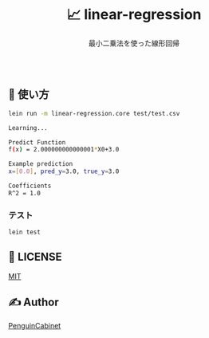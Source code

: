 <div align="center">

# 📈 linear-regression


最小二乗法を使った線形回帰

<br>
<br>
</div>

## 🔨 使い方

```bash
lein run -m linear-regression.core test/test.csv
```
```bash
Learning...

Predict Function
f(x) = 2.000000000000001*X0+3.0

Example prediction
x=[0.0], pred_y=3.0, true_y=3.0

Coefficients
R^2 = 1.0
```

### テスト
```bash
lein test
```

## 🎫 LICENSE

[MIT](./LICENSE)

## ✍ Author

[PenguinCabinet](https://github.com/PenguinCabinet)
